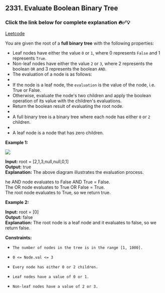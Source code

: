 ## 2331. Evaluate Boolean Binary Tree

### Click the link below for complete explanation 🔥✅💡

[Leetcode](https://leetcode.com/problems/evaluate-boolean-binary-tree/description/)

You are given the root of a __full binary tree__ with the following properties:

- Leaf nodes have either the value ``0`` or ``1``, where 0 represents ``False`` and 1 represents ``True``.
- Non-leaf nodes have either the value ``2`` or ``3``, where 2 represents the boolean ``OR`` and 3 represents the boolean ``AND``.
- The evaluation of a node is as follows:
- 
- If the node is a leaf node, the ``evaluation`` is the value of the node, i.e. True or False.
- Otherwise, evaluate the node's two children and apply the boolean operation of its value with the children's evaluations.
- Return the boolean result of evaluating the root node.
- 
- A full binary tree is a binary tree where each node has either ``0`` or ``2`` children.
- 
- A leaf node is a node that has zero children.

**Example 1:**

![](https://assets.leetcode.com/uploads/2022/05/16/example1drawio1.png)

**Input:** root = [2,1,3,null,null,0,1]<br>
**Output:** true <br>
**Explanation:** The above diagram illustrates the evaluation process.

he AND node evaluates to False AND True = False. <br>
The OR node evaluates to True OR False = True.<br>
The root node evaluates to True, so we return true.

**Example 2:**

**Input:** root = [0] <br>
**Output:** false<br>
**Explanation:** The root node is a leaf node and it evaluates to false, so we return false.


**Constraints:**

- ``The number of nodes in the tree is in the range [1, 1000].``

- ``0 <= Node.val <= 3``

- ``Every node has either 0 or 2 children.``

- ``Leaf nodes have a value of 0 or 1.``

- ``Non-leaf nodes have a value of 2 or 3.``
